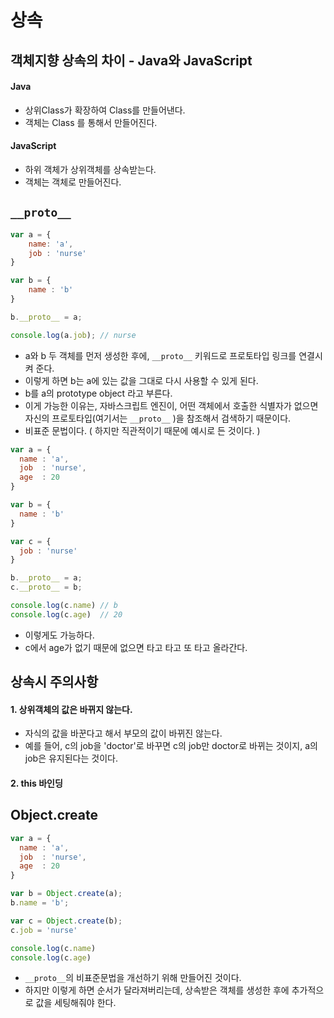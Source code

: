 # 상속



## 객체지향 상속의 차이 - Java와 JavaScript



#### Java

- 상위Class가 확장하여 Class를 만들어낸다.
- 객체는 Class 를 통해서 만들어진다.



#### JavaScript

- 하위 객체가 상위객체를 상속받는다.
- 객체는 객체로 만들어진다.





## `__proto__`

```javascript
var a = {
    name: 'a',
    job : 'nurse'
}

var b = {
    name : 'b'
}

b.__proto__ = a;

console.log(a.job); // nurse
```

- a와 b 두 객체를 먼저 생성한 후에, `__proto__` 키워드로 프로토타입 링크를 연결시켜 준다.
- 이렇게 하면 b는 a에 있는 값을 그대로 다시 사용할 수 있게 된다. 
- b를 a의 prototype object 라고 부른다.
- 이게 가능한 이유는, 자바스크립트 엔진이, 어떤 객체에서 호출한 식별자가 없으면 자신의 프로토타입(여기서는 `__proto__` )을 참조해서 검색하기 때문이다.
- 비표준 문법이다.  ( 하지만 직관적이기  때문에 예시로 든 것이다. )



```javascript
var a = {
  name : 'a',
  job  : 'nurse',
  age  : 20
}

var b = {
  name : 'b'
}

var c = {
  job : 'nurse'
}

b.__proto__ = a;
c.__proto__ = b;

console.log(c.name) // b
console.log(c.age)  // 20
```

- 이렇게도 가능하다. 
- c에서 age가 없기 때문에 없으면 타고 타고 또 타고 올라간다. 



## 상속시 주의사항 

#### 1. 상위객체의 값은 바뀌지 않는다.

- 자식의 값을 바꾼다고 해서 부모의 값이 바뀌진 않는다. 
- 예를 들어,  c의 job을 'doctor'로  바꾸면 c의 job만 doctor로 바뀌는 것이지, a의 job은 유지된다는 것이다.

#### 2. this 바인딩





## Object.create

```javascript
var a = {
  name : 'a',
  job  : 'nurse',
  age  : 20
}

var b = Object.create(a);
b.name = 'b';

var c = Object.create(b);
c.job = 'nurse'

console.log(c.name)
console.log(c.age)
```

- `__proto__`의 비표준문법을 개선하기 위해 만들어진 것이다. 
- 하지만 이렇게 하면 순서가 달라져버리는데, 상속받은 객체를 생성한 후에 추가적으로 값을 세팅해줘야 한다. 